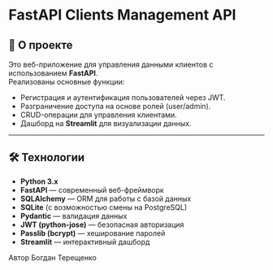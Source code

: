# FastAPI Clients Management API

## 🚀 О проекте
Это веб-приложение для управления данными клиентов с использованием **FastAPI**.  
Реализованы основные функции:
- Регистрация и аутентификация пользователей через JWT.
- Разграничение доступа на основе ролей (user/admin).
- CRUD-операции для управления клиентами.
- Дашборд на **Streamlit** для визуализации данных.

---

## 🛠 Технологии
- **Python 3.x**
- **FastAPI** — современный веб-фреймворк
- **SQLAlchemy** — ORM для работы с базой данных
- **SQLite** (с возможностью смены на PostgreSQL)
- **Pydantic** — валидация данных
- **JWT (python-jose)** — безопасная авторизация
- **Passlib (bcrypt)** — хеширование паролей
- **Streamlit** — интерактивный дашборд


Автор
Богдан Терещенко
